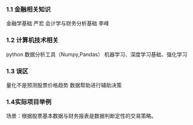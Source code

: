 ### 1.1 金融相关知识
金融学基础  严宏
会计学与财务分析基础 李峰

### 1.2 计算机技术相关
python
数据分析工具（Numpy,Pandas）
机器学习、深度学习基础、强化学习

### 1.3 误区
量化不是预测股票价格趋势
数据帮助进行辅助决策

### 1.4实际项目举例
场景：根据股票基本数据与财务报表是数据判断定性的交易策略。 
